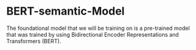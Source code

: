 # BERT-semantic-Model
The foundational model that we will be training on is a pre-trained model that was trained by using Bidirectional Encoder Representations and Transformers (BERT).

